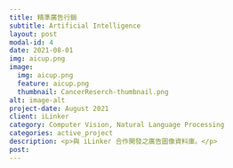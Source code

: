 ```yaml
---
title: 精準廣告行銷
subtitle: Artificial Intelligence
layout: post
modal-id: 4
date: 2021-08-01
img: aicup.png
image:
  img: aicup.png
  feature: aicup.png
  thumbnail: CancerReserch-thumbnail.png
alt: image-alt
project-date: August 2021
client: iLinker
category: Computer Vision, Natural Language Processing
categories: active_project
description: <p>與 iLinker 合作開發之廣告圖像資料庫。</p>
post: 
---
```

